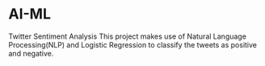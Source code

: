 # AI-ML
Twitter Sentiment Analysis
This project makes use of Natural Language Processing(NLP) and Logistic Regression to classify the tweets as positive and negative.
